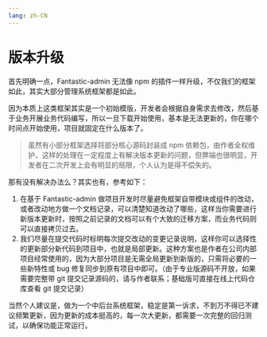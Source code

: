 ```yaml
---
lang: zh-CN
---
```


# 版本升级

首先明确一点，Fantastic-admin 无法像 npm 的插件一样升级，不仅我们的框架如此，其实大部分管理系统框架都是如此。

因为本质上这类框架其实是一个初始模版，开发者会根据自身需求去修改，然后基于业务开展业务代码编写，所以一旦下载开始使用，基本是无法更新的，你在哪个时间点开始使用，项目就固定在什么版本了。

> 虽然有小部分框架选择将部分核心源码封装成 npm 依赖包，由作者全权维护，这样的处理在一定程度上有解决版本更新的问题，但弊端也很明显，开发者在二次开发上会有明显的局限，个人认为是得不偿失的。

那有没有解决办法么？其实也有，参考如下：

1. 在基于 Fantastic-admin 做项目开发时尽量避免框架自带模块或组件的改动，或者改动地方做一个文档记录，可以清楚知道改动了哪些，这样当你需要进行新版本更新时，按照之前记录的文档可以有个大致的迁移方案，而业务代码则可以直接拷贝过去。
2. 我们尽量在提交代码时标明每次提交改动的变更记录说明，这样你可以选择性的更新部分新代码到项目中，也就是局部更新。这种方案也是作者在公司内部项目经常使用的，因为大部分项目是无需全局更新到新版的，只需将必要的一些新特性或 bug 修复同步到原有项目中即可。（由于专业版源码不开放，如果需要完整带 git 提交记录源码的，请与作者联系；基础版可直接在线上代码仓库查看 git 提交记录）

当然个人建议是，做为一个中后台系统框架，稳定是第一诉求，不到万不得已不建议频繁更新，因为更新的成本挺高的，每一次大更新，都需要一次完整的回归测试，以确保功能正常运行。
